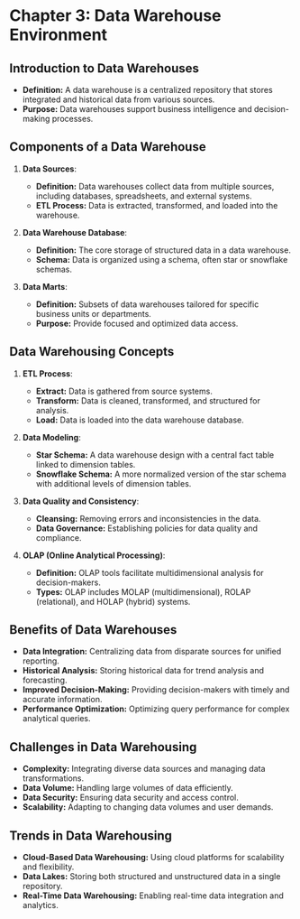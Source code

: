 # Chapter 3: Data Warehouse Environment

## Introduction to Data Warehouses

- **Definition:** A data warehouse is a centralized repository that stores integrated and historical data from various sources.
- **Purpose:** Data warehouses support business intelligence and decision-making processes.

## Components of a Data Warehouse

1. **Data Sources**:
   - **Definition:** Data warehouses collect data from multiple sources, including databases, spreadsheets, and external systems.
   - **ETL Process:** Data is extracted, transformed, and loaded into the warehouse.

2. **Data Warehouse Database**:
   - **Definition:** The core storage of structured data in a data warehouse.
   - **Schema:** Data is organized using a schema, often star or snowflake schemas.

3. **Data Marts**:
   - **Definition:** Subsets of data warehouses tailored for specific business units or departments.
   - **Purpose:** Provide focused and optimized data access.

## Data Warehousing Concepts

1. **ETL Process**:
   - **Extract:** Data is gathered from source systems.
   - **Transform:** Data is cleaned, transformed, and structured for analysis.
   - **Load:** Data is loaded into the data warehouse database.

2. **Data Modeling**:
   - **Star Schema:** A data warehouse design with a central fact table linked to dimension tables.
   - **Snowflake Schema:** A more normalized version of the star schema with additional levels of dimension tables.

3. **Data Quality and Consistency**:
   - **Cleansing:** Removing errors and inconsistencies in the data.
   - **Data Governance:** Establishing policies for data quality and compliance.

4. **OLAP (Online Analytical Processing)**:
   - **Definition:** OLAP tools facilitate multidimensional analysis for decision-makers.
   - **Types:** OLAP includes MOLAP (multidimensional), ROLAP (relational), and HOLAP (hybrid) systems.

## Benefits of Data Warehouses

- **Data Integration:** Centralizing data from disparate sources for unified reporting.
- **Historical Analysis:** Storing historical data for trend analysis and forecasting.
- **Improved Decision-Making:** Providing decision-makers with timely and accurate information.
- **Performance Optimization:** Optimizing query performance for complex analytical queries.

## Challenges in Data Warehousing

- **Complexity:** Integrating diverse data sources and managing data transformations.
- **Data Volume:** Handling large volumes of data efficiently.
- **Data Security:** Ensuring data security and access control.
- **Scalability:** Adapting to changing data volumes and user demands.

## Trends in Data Warehousing

- **Cloud-Based Data Warehousing:** Using cloud platforms for scalability and flexibility.
- **Data Lakes:** Storing both structured and unstructured data in a single repository.
- **Real-Time Data Warehousing:** Enabling real-time data integration and analytics.